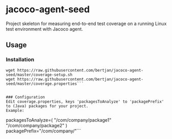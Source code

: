 # jacoco-agent-seed
Project skeleton for measuring end-to-end test coverage on a running Linux test environment with Jacoco agent.

## Usage

### Installation
```wget https://raw.githubusercontent.com/bertjan/jacoco-agent-seed/master/coverage-report.sh    
wget https://raw.githubusercontent.com/bertjan/jacoco-agent-seed/master/coverage-setup.sh  
wget https://raw.githubusercontent.com/bertjan/jacoco-agent-seed/master/coverage.properties```


### Configuration
Edit coverage.properties, keys 'packagesToAnalyze' to 'packagePrefix' to (Java) packages for your project.
Example:
```
packagesToAnalyze=( "/com/company/package1" "/com/company/package2" )  
packagePrefix="/com/company/"```

